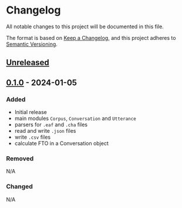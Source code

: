 # Changelog
All notable changes to this project will be documented in this file.

The format is based on [Keep a Changelog](https://keepachangelog.com/en/1.0.0/),
and this project adheres to [Semantic Versioning](https://semver.org/spec/v2.0.0.html).

## [Unreleased]

## [0.1.0] - 2024-01-05

### Added

- Initial release
- main modules `Corpus`, `Conversation` and `Utterance`
- parsers for `.eaf` and `.cha` files
- read and write `.json` files
- write `.csv` files
- calculate FTO in a Conversation object

### Removed

N/A

### Changed

N/A

[Unreleased]: https://github.com/elpaco-escience/scikit-talk/compare/v0.1.0...HEAD
[0.1.0]: https://github.com/elpaco-escience/scikit-talk/releases/tag/v0.1.0
